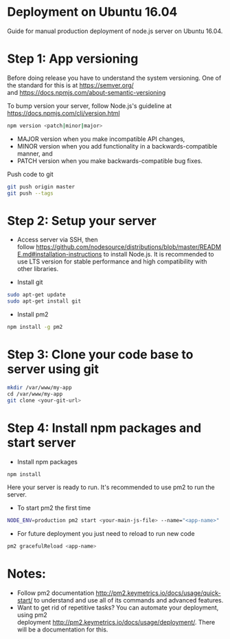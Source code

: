 Deployment on Ubuntu 16.04
==========================

Guide for manual production deployment of node.js server on Ubuntu 16.04.

# Step 1: App versioning

Before doing release you have to understand the system versioning. One of the
 standard for this is at https://semver.org/ and https://docs.npmjs.com/about-semantic-versioning

To bump version your server, follow Node.js's guideline at https://docs.npmjs.com/cli/version.html
```bash
npm version <patch|minor|major>
```

- MAJOR version when you make incompatible API changes,
- MINOR version when you add functionality in a backwards-compatible manner, and
- PATCH version when you make backwards-compatible bug fixes.

Push code to git
```bash
git push origin master
git push --tags
```

# Step 2: Setup your server

- Access server via SSH, then follow https://github.com/nodesource/distributions/blob/master/README.md#installation-instructions
 to install Node.js. It is recommended to use LTS version for stable performance
  and high compatibility with other libraries.

- Install git
```bash
sudo apt-get update
sudo apt-get install git
```

- Install pm2
```bash
npm install -g pm2
```

# Step 3: Clone your code base to server using git

```bash
mkdir /var/www/my-app
cd /var/www/my-app
git clone <your-git-url>
```

# Step 4: Install npm packages and start server

- Install npm packages
```bash
npm install
```

Here your server is ready to run. It's recommended to use pm2 to run the server.

- To start pm2 the first time
```bash
NODE_ENV=production pm2 start <your-main-js-file> --name="<app-name>"
```

- For future deployment you just need to reload to run new code
```bash
pm2 gracefulReload <app-name>
```

# Notes:

- Follow pm2 documentation http://pm2.keymetrics.io/docs/usage/quick-start/
to understand and use all of its commands and advanced features.
- Want to get rid of repetitive tasks? You can automate your deployment, using
pm2 deployment http://pm2.keymetrics.io/docs/usage/deployment/. There will be
a documentation for this.
